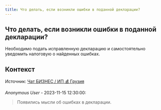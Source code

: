 ```yaml
---
title: Что делать, если возникли ошибки в поданной декларации?
---
```


## Что делать, если возникли ошибки в поданной декларации?

Необходимо подать исправленную декларацию и самостоятельно уведомить налоговую о найденных ошибках.

## Контекст

Источник: [Чат БИЗНЕС / ИП 💰 Грузия](https://t.me/ip_ge)

_Anonymous User_ - 2023-11-15 12:30:00:

> Появились мысли об ошибках в декларации.
